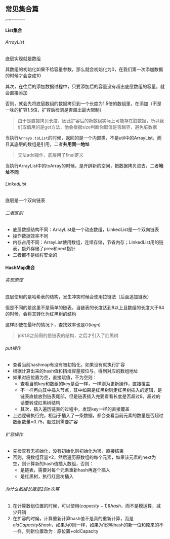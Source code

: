 ## 常见集合篇

<img src="http://s5cc1wj96.hd-bkt.clouddn.com/202312151112690.png" alt="image-20231215111211552" style="zoom: 33%;" />

#### List集合

###### ArrayList

底层实现就是数组

其数组的初始化如果不给容量参数，那么就会初始化为0，在我们第一次添加数据的时候才会变成10

其次，在往后的添加数据过程中，只要添加后的容量没有超出底层数组的容量，就会直接添加

否则，就会先将底层数组的数据拷贝到一个长度为1.5倍的数组里，在添加（不是一味的扩容1.5倍，扩容后检测是否超出最大限制）

> 由于是直接拷贝长度，因此扩容后的新数组实际上可能存在脏数据，所以我们取值用的是get方法，他会根据size判断你取值是否越界，避免脏数据



当执行`Arrays.toList`的时候，返回的是一个内部类，不是util中的ArrayList，而且其底层的数组是引用，二者**共用同一地址**

> 无法add操作，底层用了final定义

当执行ArrayList中的toArray的时候，是开辟新的空间，把数据拷贝进去，二者**地址不同**

###### LinkedList

底层是一个双向链表

###### 二者区别

* 底层数据结构不同：ArrayList是一个动态数组，LinkedList是一个双向链表
* 操作数据效率不同
* 内存占用不同：ArrayList使用数组，连续存储，节省内存；LinkedList用的链表，额外存储了prev和next指针
* 二者都不是线程安全的



#### HashMap集合

###### 实现原理

底层使用的是哈希表的结构，发生冲突时候会使用拉链法（后面追加链表）

但是不同的是这里不是简单的链表，当链表的长度达到8以上且数组的长度大于64的时候，会将其转化为红黑树的结构

这样即使在最坏的情况下，查找效率也是$O(log{n})$

> jdk1.8之前用的是链表的结构，之后才引入了红黑树

###### put操作

* 查看当前hashmap有没有被初始化，如果没有就执行扩容
* 根据计算出来的hash值和挡墙容量按位与，得到对应的数组地址
* 如果对应位置为空，直接赋值，不为空则：
  * 查看当前key和数组的key是否一样，一样则为更新操作，直接覆盖
  * 不一样再向其中插入节点，其中如果是红黑树则走红黑树插入的逻辑，是链表直接放到链表尾部，但是链表插入完要看看长度是否超过8，超过的话要转成红黑树结构
  * 其次，插入遍历链表的过程中，发现key一样的直接覆盖
* 上述逻辑执行完，相当于插入了一条数据，都会查看当前元素的数量是否超过数组数量$\times 0.75$，超过则需要扩容

###### 扩容操作

* 先检查有无初始化，没有初始化则初始化为16，直接结束
* 否则，将数组容量$\times 2$，然后遍历原数组的每个元素，如果该元素的next为空，则计算新的hash值插入数组，否则：
  * 是链表，需要对每个元素重新hash再逐个插入
  * 是红黑树，执行红黑树插入

###### 为什么数组长度是2的n次幂

1. 在计算数组位置的时候，可以使用$(capacity-1)\&hash$，而不是模运算，减少开销
2. 在扩容的时候，计算重新计算hash值不是真的重新计算，而是$oldCapacity\&hash$，如果为0则一样，如果为1说明hash的新一位和原来的不一样，则新位置改为：原位置+oldCapacity